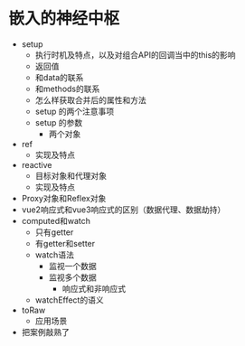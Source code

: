 # 嵌入的神经中枢

- setup
  - 执行时机及特点，以及对组合API的回调当中的this的影响
  - 返回值
  - 和data的联系
  - 和methods的联系
  - 怎么样获取合并后的属性和方法
  - setup 的两个注意事项
  - setup 的参数
    - 两个对象
- ref
  - 实现及特点
- reactive
  - 目标对象和代理对象
  - 实现及特点
- Proxy对象和Reflex对象
- vue2响应式和vue3响应式的区别（数据代理、数据劫持）
- computed和watch
  - 只有getter
  - 有getter和setter
  - watch语法
    - 监视一个数据
    - 监视多个数据
      - 响应式和非响应式
  - watchEffect的语义
- toRaw
  - 应用场景
- 把案例敲熟了